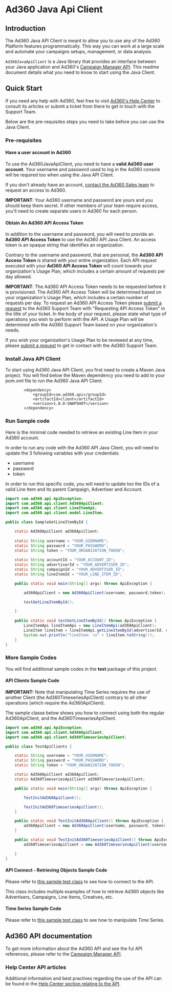 # Ad360 Java Api Client


## Introduction

The Ad360 Java API Client is meant to allow you to use any of the Ad360 Platform features programmatically. 
This way you can work at a large scale and automate your campaigns setups, management, or data analysis.

``Ad360JavaApiClient`` is a Java library that provides an interface
between your Java application and Ad360's 
<a href="http://ad360.media/api-doc.html" target="_blank">Campaign Manager API</a>. This
readme document details what you need to know to start using the Java Client.

## Quick Start

If you need any help with Ad360, feel free to visit <a href="https://support.ad360.media/hc/en-us">Ad360's Help Center</a> to consult its articles or submit a ticket from there to get in touch with the Support Team. 

Below are the pre-requisites steps you need to take before you can use the Java Client.

### Pre-requisites

#### Have a user  account in Ad360 

To use the Ad360JavaApiClient, you need to have a **valid Ad360 user account**. Your username and password used to log in the Ad360 console will be required too when using the Java API Client. 

If you don't already have an account, <a href="https://www.ad360.media/#contact-us">contact the Ad360 Sales team</a> to request an access to Ad360.

**IMPORTANT**: Your Ad360 username and password are yours and you should keep them secret. If other members of your team require access, you'll need to create separate users in Ad360 for each person.

#### Obtain An Ad360 API Access Token

In addition to the username and password, you will need to provide an **Ad360 API Access Token** to use the Ad360 API Java Client.
An access token is an opaque string that identifies an organization. 

Contrary to the username and password, that are personal, the **Ad360 API Access Token** is shared with your entire organization. Each API request executed with your **Ad360 API Access Token** will count towards your organization's Usage Plan, which includes a certain amount of requests per day allowed.

**IMPORTANT**: The Ad360 API Access Token needs to be requested before it is provisioned. The Ad360 API Access Token will be determined based on your organization's Usage Plan, which includes a certain number of requests per day. 
To request an Ad360 API Access Token please <a href="https://support.ad360.media/hc/en-us/requests/new">submit a request</a> to the Ad360 Support Team with "Requesting API Access Token" in the title of your ticket. In the body of your request, please state what type of operations you wish to perform with the API. A Usage Plan will be determined with the Ad360 Support Team based on your organization's needs. 

If you wish your organization's Usage Plan to be reviewed at any time, please <a href="https://support.ad360.media/hc/en-us/requests/new">submit a request</a> to get in contact with the Ad360 Support Team. 


### Install Java API Client

To start using Ad360 Java API Client, you first need to create a Maven Java project. You will find below the Maven dependency you need to add to your pom.xml file to run the Ad360 Java API Client:

```text
		<dependency>
			<groupId>com.ad360.api</groupId>
			<artifactId>client</artifactId>
			<version>1.0.0-SNAPSHOT</version>
		</dependency>
```


### Run Sample code
Here is the minimal code needed to retrieve an existing Line Item in your Ad360 account. 

In order to run any code with the Ad360 API Java Client, you will need to update the 3 following variables with your credentials:
- username
- password
- token

In order to run this specific code, you will need to update too the IDs of a valid Line Item and its parent Campaign, Advertiser and Account.

```java
import com.ad360.api.ApiException;
import com.ad360.api.client.Ad360ApiClient;
import com.ad360.api.client.LineItemApi;
import com.ad360.api.client.model.LineItem;

public class SampleGetLineItemById {

	static Ad360ApiClient ad360ApiClient;
	
	static String username = "YOUR_USERNAME";
	static String password = "YOUR_PASSWORD";
	static String token = "YOUR_ORGANIZATION_TOKEN";
	
	static String accountId = "YOUR_ACCOUNT_ID";
	static String advertiserId = "YOUR_ADVERTISER_ID";
	static String campaignId = "YOUR_ADVERTISER_ID";
	static String lineItemId = "YOUR_LINE_ITEM_ID";

	public static void main(String[] args) throws ApiException {

		ad360ApiClient = new Ad360ApiClient(username, password,token);

		testGetLineItemById();

	}
	
	public static void testGetLineItemById() throws ApiException {
		LineItemApi lineItemApi = new LineItemApi(ad360ApiClient);
		LineItem lineItem = lineItemApi.getLineItemById(advertiserId, campaignId, lineItemId);
		System.out.println("lineItem: \n" + lineItem.toString());
	}
}

```

### More Sample Codes

You will find additional sample codes in the **test** package of this project. 


#### API Clients Sample Code

**IMPORTANT:** Note that manipulating Time Series requires the use of another Client (the Ad360TimeseriesApiClient) contrary to all other operations (which require the Ad360ApiClient).

The sample classe below shows you how to connect using both the regular Ad360ApiClient, and the Ad360TimeseriesApiClient.

```java
import com.ad360.api.ApiException;
import com.ad360.api.client.Ad360ApiClient;
import com.ad360.api.client.Ad360TimeseriesApiClient;

public class TestApiClients {

	static String username = "YOUR_USERNAME";
	static String password = "YOUR_PASSWORD";
	static String token = "YOUR_ORGANIZATION_TOKEN";

	static Ad360ApiClient ad360ApiClient;
	static Ad360TimeseriesApiClient ad360TimeseriesApiClient;

	public static void main(String[] args) throws ApiException {

		TestInitAd360ApiClient();

		TestInitAd360TimeseriesApiClient();
	}

	public static void TestInitAd360ApiClient() throws ApiException {
		ad360ApiClient = new Ad360ApiClient(username, password, token);
	}

	public static void TestInitAd360TimeseriesApiClient() throws ApiException {
		ad360TimeseriesApiClient = new Ad360TimeseriesApiClient(username, password, token);

	}
}
```

#### API Connect - Retrieving Objects Sample Code

Please refer to <a href="https://github.com/Menadex/Ad360JavaApiClient/blob/master/Ad360%20API%20Client/src/test/java/com/ad360/api/client/TestApiConnect.java">this sample test class</a> to see how to connect to the API.

This class includes multiple examples of how to retrieve Ad360 objects like Advertisers, Campaigns, Line Items, Creatives, etc.

#### Time Series Sample Code

Please refer to <a href="https://github.com/Menadex/Ad360JavaApiClient/blob/master/Ad360%20API%20Client/src/test/java/com/ad360/api/client/TestApiTimeseries.java">this sample test class</a> to see how to manipulate Time Series.


## Ad360 API documentation

To get more information about the Ad360 API and see the ful API references, please refer to the <a href="http://ad360.media/api-doc.html" target="_blank">Campaign Manager API</a>.

### Help Center API articles

Additional information and best practives regarding the use of the API can be found in the <a href="
https://support.ad360.media/hc/en-us/categories/360002548900-Technical-Documentation-API-References">Help Center section relating to the API</a>. 
